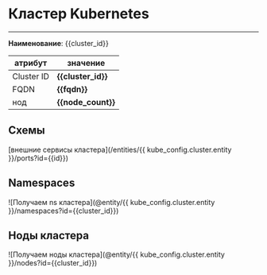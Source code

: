 # Кластер Kubernetes
***  
**Наименование**: {{cluster_id}}

| атрибут    | значение           |
|------------|--------------------|
| Cluster ID | **{{cluster_id}}** |
| FQDN | **{{fqdn}}**       |
| нод        | **{{node_count}}** |
## Схемы

[внешние сервисы кластера](/entities/{{ kube_config.cluster.entity }}/ports?id={{id}})

## Namespaces
![Получаем ns кластера](@entity/{{ kube_config.cluster.entity }}/namespaces?id={{cluster_id}})

## Ноды кластера
![Получаем ноды кластера](@entity/{{ kube_config.cluster.entity }}/nodes?id={{cluster_id}})
